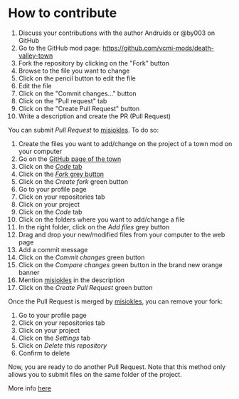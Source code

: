 # How to contribute

1. Discuss your contributions with the author Andruids or @by003 on GitHub
2. Go to the GitHub mod page: https://github.com/vcmi-mods/death-valley-town
3. Fork the repository by clicking on the "Fork" button
4. Browse to the file you want to change
5. Click on the pencil button to edit the file
6. Edit the file
7. Click on the "Commit changes..." button
8. Click on the "Pull request" tab
9. Click on the "Create Pull Request" button
10. Write a description and create the PR (Pull Request)

You can submit _Pull Request_ to [misiokles](https://github.com/misiokles). To do so:

1. Create the files you want to add/change on the project of a town mod on your computer
1. Go on the [GitHub page of the town](https://github.com/vcmi-mods/death-valley-town)
2. Click on the [_Code_ tab](https://github.com/vcmi-mods/death-valley-town)
2. Click on the [_Fork_ grey button](https://github.com/vcmi-mods/death-valley-town/fork)
2. Click on the _Create fork_ green button
1. Go to your profile page
1. Click on your repositories tab
1. Click on your project
3. Click on the _Code_ tab
3. Click on the folders where you want to add/change a file
4. In the right folder, click on the _Add files_ grey button
5. Drag and drop your new/modified files from your computer to the web page
6. Add a commit message
2. Click on the _Commit changes_ green button
2. Click on the _Compare changes_ green button in the brand new orange banner
3. Mention [misiokles](https://github.com/misiokles) in the description
2. Click on the _Create Pull Request_ green button

Once the Pull Request is merged by [misiokles](https://github.com/misiokles), you can remove your fork:

1. Go to your profile page
1. Click on your repositories tab
1. Click on your project
1. Click on the _Settings_ tab
2. Click on _Delete this repository_
3. Confirm to delete

Now, you are ready to do another Pull Request. Note that this method only allows you to submit files on the same folder of the project.

More info [here](https://github.com/vcmi/vcmi/blob/develop/docs/modders/Readme.md)